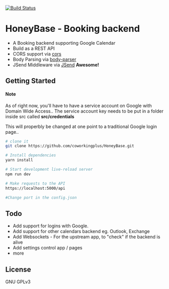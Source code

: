 [![Build Status](https://semaphoreci.com/api/v1/thesinding/honeybase/branches/master/badge.svg)](https://semaphoreci.com/thesinding/honeybase)

HoneyBase - Booking backend
==================================

- A Booking backend supporting Google Calendar
- Build as a REST API
- CORS support via [cors](https://github.com/troygoode/node-cors)
- Body Parsing via [body-parser](https://github.com/expressjs/body-parser)
- JSend Middleware via [JSend](https://github.com/Prestaul/jsend) **Awesome!**

Getting Started
---------------
#### Note 
As of right now, you'll have to have a service account on Google with Domain Wide Access..
The service account key needs to be put in a folder inside src called **src/credentials** 

This will properbly be changed at one point to a traditional Google login page..
 
```sh
# clone it
git clone https://github.com/coworkingplus/HoneyBase.git

# Install dependencies
yarn install

# Start development live-reload server
npm run dev

# Make requests to the API
https://localhost:5000/api

#Change port in the config.json

```

Todo
----
- Add support for logins with Google.
- Add support for other calendars backend eg. Outlook, Exchange
- Add Websockets - For the upstream app, to "check" if the backend is alive
- Add settings control app / pages
- more



License
-------

GNU GPLv3
